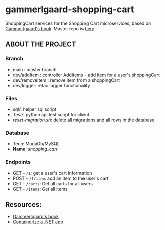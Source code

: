 # gammerlgaard-shopping-cart
ShoppingCart services for the Shopping Cart microservices, based on [Gammerlgaard's book][1].
Master repo is [here](https://github.com/HarimbolaSantatra/gammerlgaard-shopping-cart).

## ABOUT THE PROJECT
### Branch
- main : master branch
- dev/addItem : controller AddItems - add item for a user's shoppingCart
- dev/removeItem : remove item from a shoppingCart
- dev/logger: refac logger functionality

### Files
- *sql/*: helper sql script
- *Test/*: python api test script for client
- *reset-migration.sh*: delete all migrations and all rows in the database

### Database
- Tech: MariaDb/MySQL
- **Name**: *shopping_cart*

### Endpoints
- GET - `/1`: get a user's cart information
- POST - `/1/item`: add an item to the user's cart
- GET - `/carts`: Get all carts for all users
- GET - `/items`: Get all items

## Resources:
- [ Gammerlgaard's book ][1]
- [Containerize a .NET app](https://learn.microsoft.com/en-us/dotnet/core/docker/build-container?tabs=linux&pivots=dotnet-8-0)

[1]: https://www.google.com/url?sa=t&rct=j&q=&esrc=s&source=web&cd=&cad=rja&uact=8&ved=2ahUKEwiAvovAk_6EAxVJXUEAHezbAmwQFnoECCwQAQ&url=https%3A%2F%2Fbooks.google.com%2Fbooks%3Fid%3DiIsKzgEACAAJ%26printsec%3Dfrontcover%26source%3Dgbs_atb&usg=AOvVaw3L2E4b--daQTJPSenAp4Q9&opi=89978449
